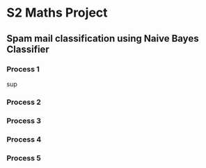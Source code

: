 # S2 Maths Project 
## Spam mail classification using Naive Bayes Classifier 

### Process 1
sup
### Process 2

### Process 3

### Process 4

### Process 5
